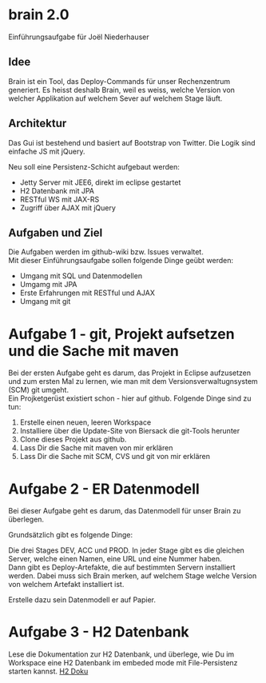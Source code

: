 brain 2.0
======

Einführungsaufgabe für Joël Niederhauser



Idee
----

Brain ist ein Tool, das Deploy-Commands für unser Rechenzentrum generiert. 
Es heisst deshalb Brain, weil es weiss, welche Version von welcher Applikation auf welchem Sever auf welchem Stage läuft. 



Architektur
-----------

Das Gui ist bestehend und basiert auf Bootstrap von Twitter. Die Logik sind einfache JS mit jQuery. 

Neu soll eine Persistenz-Schicht aufgebaut werden: 

- Jetty Server mit JEE6, direkt im eclipse gestartet
- H2 Datenbank mit JPA
- RESTful WS mit JAX-RS
- Zugriff über AJAX mit jQuery


Aufgaben und Ziel
-----------------


Die Aufgaben werden im github-wiki bzw. Issues verwaltet.   
Mit dieser Einführungsaufgabe sollen folgende Dinge geübt werden: 
- Umgang mit SQL und Datenmodellen
- Umgamg mit JPA
- Erste Erfahrungen mit RESTful und AJAX
- Umgang mit git





# Aufgabe 1 - git, Projekt aufsetzen und die Sache mit maven


Bei der ersten Aufgabe geht es darum, das Projekt in Eclipse aufzusetzen und zum ersten Mal zu lernen, wie man mit dem Versionsverwaltugnsystem (SCM) git umgeht.  
Ein Projketgerüst existiert schon - hier auf github. Folgende Dinge sind zu tun: 

1. Erstelle einen neuen, leeren Workspace  
2. Installiere über die Update-Site von Biersack die git-Tools herunter
3. Clone dieses Projekt aus github. 
4. Lass Dir die Sache mit maven von mir erklären
5. Lass Dir die Sache mit SCM, CVS und git von mir erklären


# Aufgabe 2 - ER Datenmodell

Bei dieser Aufgabe geht es darum, das Datenmodell für unser Brain zu überlegen. 

Grundsätzlich gibt es folgende Dinge: 

Die drei Stages DEV, ACC und PROD. In jeder Stage gibt es die gleichen Server, welche einen Namen, eine URL und eine Nummer haben.  
Dann gibt es Deploy-Artefakte, die auf bestimmten Servern installiert werden. Dabei muss sich Brain merken, auf welchem Stage welche Version von welchem Artefakt installiert ist.  

Erstelle dazu sein Datenmodell er auf Papier. 


# Aufgabe 3 - H2 Datenbank

Lese die Dokumentation zur H2 Datenbank, und überlege, wie Du im Workspace eine H2 Datenbank im embeded mode mit File-Persistenz starten kannst. [H2 Doku](http://www.h2database.com/html/features.html#connection_modes)




